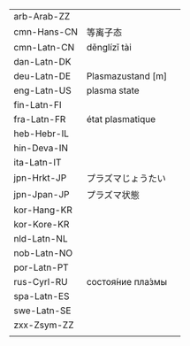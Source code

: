 | | | |
|-|-|-|
| arb-Arab-ZZ |  |  |
| cmn-Hans-CN | 等离子态 |  |
| cmn-Latn-CN | děnglízǐ tài |  |
| dan-Latn-DK |  |  |
| deu-Latn-DE | Plasmazustand [m] |  |
| eng-Latn-US | plasma state |  |
| fin-Latn-FI |  |  |
| fra-Latn-FR | état plasmatique |  |
| heb-Hebr-IL |  |  |
| hin-Deva-IN |  |  |
| ita-Latn-IT |  |  |
| jpn-Hrkt-JP | プラズマじょうたい |  |
| jpn-Jpan-JP | プラズマ状態 |  |
| kor-Hang-KR |  |  |
| kor-Kore-KR |  |  |
| nld-Latn-NL |  |  |
| nob-Latn-NO |  |  |
| por-Latn-PT |  |  |
| rus-Cyrl-RU | состоя́ние пла́змы |  |
| spa-Latn-ES |  |  |
| swe-Latn-SE |  |  |
| zxx-Zsym-ZZ |  |  |
|  |  |  |